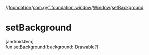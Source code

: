 //[foundation](../../../index.md)/[com.gyf.foundation.window](../index.md)/[Window](index.md)/[setBackground](set-background.md)

# setBackground

[androidJvm]\
fun [setBackground](set-background.md)(background: [Drawable](https://developer.android.com/reference/kotlin/android/graphics/drawable/Drawable.html)?)